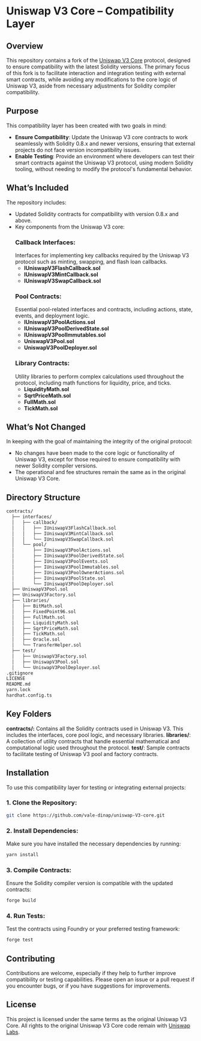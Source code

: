 # Uniswap V3 Core – Compatibility Layer

## Overview
This repository contains a fork of the [Uniswap V3 Core](https://github.com/Uniswap/v3-core) protocol, designed to ensure compatibility with the latest Solidity versions. The primary focus of this fork is to facilitate interaction and integration testing with external smart contracts, while avoiding any modifications to the core logic of Uniswap V3, aside from necessary adjustments for Solidity compiler compatibility.

## Purpose
This compatibility layer has been created with two goals in mind:
- **Ensure Compatibility**: Update the Uniswap V3 core contracts to work seamlessly with Solidity 0.8.x and newer versions, ensuring that external projects do not face version incompatibility issues.
- **Enable Testing**: Provide an environment where developers can test their smart contracts against the Uniswap V3 protocol, using modern Solidity tooling, without needing to modify the protocol's fundamental behavior.

## What’s Included
The repository includes:
- Updated Solidity contracts for compatibility with version 0.8.x and above.
- Key components from the Uniswap V3 core:
  ### Callback Interfaces:
  Interfaces for implementing key callbacks required by the Uniswap V3 protocol such as minting, swapping, and flash loan callbacks.
    - **IUniswapV3FlashCallback.sol**
    - **IUniswapV3MintCallback.sol**
    - **IUniswapV3SwapCallback.sol**
  ### Pool Contracts:
  Essential pool-related interfaces and contracts, including actions, state, events, and deployment logic.
    - **IUniswapV3PoolActions.sol**
    - **IUniswapV3PoolDerivedState.sol**
    - **IUniswapV3PoolImmutables.sol**
    - **UniswapV3Pool.sol**
    - **UniswapV3PoolDeployer.sol**
  ### Library Contracts:
  Utility libraries to perform complex calculations used throughout the protocol, including math functions for liquidity, price, and ticks.
    - **LiquidityMath.sol**
    - **SqrtPriceMath.sol**
    - **FullMath.sol**
    - **TickMath.sol**

## What’s Not Changed
In keeping with the goal of maintaining the integrity of the original protocol:
- No changes have been made to the core logic or functionality of Uniswap V3, except for those required to ensure compatibility with newer Solidity compiler versions.
- The operational and fee structures remain the same as in the original Uniswap V3 Core.

## Directory Structure
```bash
contracts/
  ├── interfaces/
  │   ├── callback/
  │   │   ├── IUniswapV3FlashCallback.sol
  │   │   ├── IUniswapV3MintCallback.sol
  │   │   └── IUniswapV3SwapCallback.sol
  │   └── pool/
  │       ├── IUniswapV3PoolActions.sol
  │       ├── IUniswapV3PoolDerivedState.sol
  │       ├── IUniswapV3PoolEvents.sol
  │       ├── IUniswapV3PoolImmutables.sol
  │       ├── IUniswapV3PoolOwnerActions.sol
  │       ├── IUniswapV3PoolState.sol
  │       └── IUniswapV3PoolDeployer.sol
  ├── UniswapV3Pool.sol
  ├── UniswapV3Factory.sol
  ├── libraries/
  │   ├── BitMath.sol
  │   ├── FixedPoint96.sol
  │   ├── FullMath.sol
  │   ├── LiquidityMath.sol
  │   ├── SqrtPriceMath.sol
  │   ├── TickMath.sol
  │   ├── Oracle.sol
  │   └── TransferHelper.sol
  ├── test/
  │   ├── UniswapV3Factory.sol
  │   ├── UniswapV3Pool.sol
  │   └── UniswapV3PoolDeployer.sol
.gitignore
LICENSE
README.md
yarn.lock
hardhat.config.ts
```

## Key Folders
**contracts/:** Contains all the Solidity contracts used in Uniswap V3. This includes the interfaces, core pool logic, and necessary libraries.
**libraries/**: A collection of utility contracts that handle essential mathematical and computational logic used throughout the protocol.
**test/**: Sample contracts to facilitate testing of Uniswap V3 pool and factory contracts.

## Installation
To use this compatibility layer for testing or integrating external projects:

### 1. Clone the Repository:
```bash
git clone https://github.com/vale-dinap/uniswap-V3-core.git
```

### 2. Install Dependencies:
Make sure you have installed the necessary dependencies by running:
```bash
yarn install
```

### 3. Compile Contracts:
Ensure the Solidity compiler version is compatible with the updated contracts:
```bash
forge build
```

### 4. Run Tests:
Test the contracts using Foundry or your preferred testing framework:
```bash
forge test
```

## Contributing
Contributions are welcome, especially if they help to further improve compatibility or testing capabilities. Please open an issue or a pull request if you encounter bugs, or if you have suggestions for improvements.

## License
This project is licensed under the same terms as the original Uniswap V3 Core. All rights to the original Uniswap V3 Core code remain with [Uniswap Labs](https://uniswap.org/).
